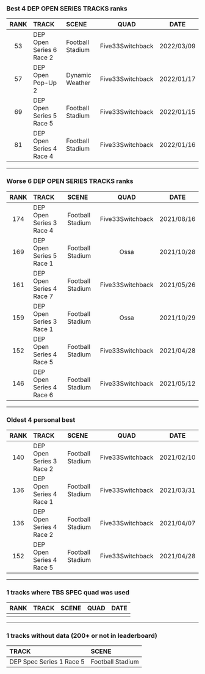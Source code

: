### Best 4 DEP OPEN SERIES TRACKS ranks
|RANK|TRACK|SCENE|QUAD|DATE|
|:---:|:---|:---|:---:|:---:|
|53|DEP Open Series 6 Race 2|Football Stadium|Five33Switchback|2022/03/09|
|57|DEP Open Pop-Up 2|Dynamic Weather|Five33Switchback|2022/01/17|
|69|DEP Open Series 5 Race 5|Football Stadium|Five33Switchback|2022/01/15|
|81|DEP Open Series 4 Race 4|Football Stadium|Five33Switchback|2022/01/16|
---
### Worse 6 DEP OPEN SERIES TRACKS ranks
|RANK|TRACK|SCENE|QUAD|DATE|
|:---:|:---|:---|:---:|:---:|
|174|DEP Open Series 3 Race 4|Football Stadium|Five33Switchback|2021/08/16|
|169|DEP Open Series 5 Race 1|Football Stadium|Ossa|2021/10/28|
|161|DEP Open Series 4 Race 7|Football Stadium|Five33Switchback|2021/05/26|
|159|DEP Open Series 3 Race 1|Football Stadium|Ossa|2021/10/29|
|152|DEP Open Series 4 Race 5|Football Stadium|Five33Switchback|2021/04/28|
|146|DEP Open Series 4 Race 6|Football Stadium|Five33Switchback|2021/05/12|
---
### Oldest 4 personal best
|RANK|TRACK|SCENE|QUAD|DATE|
|:---:|:---|:---|:---:|:---:|
|140|DEP Open Series 3 Race 2|Football Stadium|Five33Switchback|2021/02/10|
|136|DEP Open Series 4 Race 1|Football Stadium|Five33Switchback|2021/03/31|
|136|DEP Open Series 4 Race 2|Football Stadium|Five33Switchback|2021/04/07|
|152|DEP Open Series 4 Race 5|Football Stadium|Five33Switchback|2021/04/28|
---
### 1 tracks where TBS SPEC quad was used
|RANK|TRACK|SCENE|QUAD|DATE|
|:---:|:---|:---|:---:|:---:|
||||||
---
### 1 tracks without data (200+ or not in leaderboard)
|TRACK|SCENE|
|:---|:---|
|DEP Spec Series 1 Race 5|Football Stadium|
